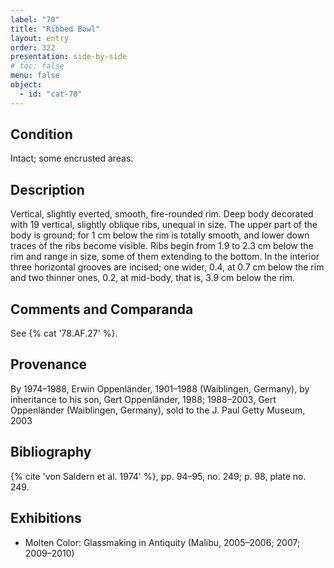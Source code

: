 ```yaml
---
label: "70"
title: "Ribbed Bowl"
layout: entry
order: 322
presentation: side-by-side
# toc: false
menu: false
object:
  - id: "cat-70"
---
```


## Condition

Intact; some encrusted areas.

## Description

Vertical, slightly everted, smooth, fire-rounded rim. Deep body decorated with 19 vertical, slightly oblique ribs, unequal in size. The upper part of the body is ground; for 1 cm below the rim is totally smooth, and lower down traces of the ribs become visible. Ribs begin from 1.9 to 2.3 cm below the rim and range in size, some of them extending to the bottom. In the interior three horizontal grooves are incised; one wider, 0.4, at 0.7 cm below the rim and two thinner ones, 0.2, at mid-body, that is, 3.9 cm below the rim.

## Comments and Comparanda

See {% cat '78.AF.27' %}.

## Provenance

By 1974–1988, Erwin Oppenländer, 1901–1988 (Waiblingen, Germany), by inheritance to his son, Gert Oppenländer, 1988; 1988–2003, Gert Oppenländer (Waiblingen, Germany), sold to the J. Paul Getty Museum, 2003

## Bibliography

{% cite 'von Saldern et al. 1974' %}, pp. 94–95, no. 249; p. 98, plate no. 249.

## Exhibitions

-   Molten Color: Glassmaking in Antiquity (Malibu, 2005–2006; 2007; 2009–2010)